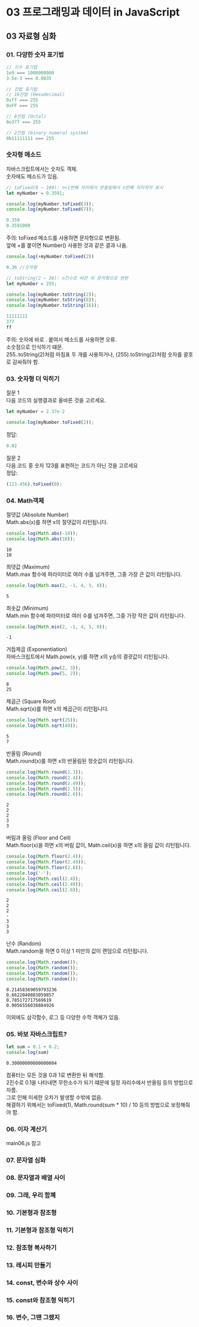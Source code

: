 # 03 프로그래밍과 데이터 in JavaScript   

## 03 자료형 심화

### 01. 다양한 숫자 표기법
```JavaScript
// 지수 표기법
1e9 === 1000000000
3.5e-3 === 0.0035
```
```JavaScript
// 진법 표기법
// 16진법 (Hexadecimal)
0xff === 255
0xFF === 255

// 8진법 (Octal)
0o377 === 255

// 2진법 (binary numeral system)
0b11111111 === 255
```

### 숫자형 메소드
자바스크립트에서는 숫자도 객체.   
숫자에도 메소드가 있음.   

```JavaScript
// toFixed(0 ~ 100): n+1번째 자리에서 반올림해서 n번째 자리까지 표시
let myNumber = 0.3591;

console.log(myNumber.toFixed(3));
console.log(myNumber.toFixed(7));
```
```JavaScript
0.359
0.3591000
```
주의: toFixed 메소드를 사용하면 문자형으로 변환됨.   
앞에 +를 붙이면 Number() 사용한 것과 같은 결과 나옴.
```JavaScript
console.log(+myNumber.toFixed(2))
```
```JavaScript
0.36 //숫자형
```

```JavaScript
// toString(2 ~ 36): n진수로 바꾼 뒤 문자형으로 변환
let myNumber = 255;

console.log(myNumber.toString(2));
console.log(myNumber.toString(8));
console.log(myNumber.toString(16));
```
```JavaScript
11111111
377
ff
```
주의: 숫자에 바로 . 붙여서 메소드를 사용하면 오류.   
소숫점으로 인식하기 떄문.   
255..toString(2)처럼 마침표 두 개를 사용하거나, (255).toString(2)처럼 숫자를 괄호로 감싸줘야 함.

### 03. 숫자형 더 익히기
질문 1   
다음 코드의 실행결과로 올바른 것을 고르세요.
```JavaScript
let myNumber = 2.37e-2

console.log(myNumber.toFixed(2));
```
정답:
```JavaScript
0.02
```

질문 2   
다음 코드 중 숫자 123를 표현하는 코드가 아닌 것을 고르세요   
정답:   
```JavaScript
(123.456).toFixed(0);
```

### 04. Math객체
절댓값 (Absolute Number)     
Math.abs(x)를 하면 x의 절댓값이 리턴됩니다.
```JavaScript
console.log(Math.abs(-10));
console.log(Math.abs(10));
```
```
10
10
```

최댓값 (Maximum)   
Math.max 함수에 파라미터로 여러 수를 넘겨주면, 그중 가장 큰 값이 리턴됩니다.
```JavaScript
console.log(Math.max(2, -1, 4, 5, 0));
```
```
5
```

최솟값 (Minimum)   
Math.min 함수에 파라미터로 여러 수를 넘겨주면, 그중 가장 작은 값이 리턴됩니다.
```JavaScript
console.log(Math.min(2, -1, 4, 5, 0));
```
```
-1
```

거듭제곱 (Exponentiation)   
자바스크립트에서 Math.pow(x, y)를 하면 x의 y승의 결괏값이 리턴됩니다.
```JavaScript
console.log(Math.pow(2, 3));
console.log(Math.pow(5, 2));
```
```
8
25
```

제곱근 (Square Root)   
Math.sqrt(x)를 하면 x의 제곱근이 리턴됩니다.
```JavaScript
console.log(Math.sqrt(25));
console.log(Math.sqrt(49));
```
```
5
7
```

반올림 (Round)   
Math.round(x)를 하면 x의 반올림된 정숫값이 리턴됩니다.
```JavaScript
console.log(Math.round(2.3));
console.log(Math.round(2.4));
console.log(Math.round(2.49));
console.log(Math.round(2.5));
console.log(Math.round(2.6));
```
```
2
2
2
3
3
```

버림과 올림 (Floor and Ceil)   
Math.floor(x)을 하면 x의 버림 값이, Math.ceil(x)을 하면 x의 올림 값이 리턴됩니다.
```JavaScript
console.log(Math.floor(2.4));
console.log(Math.floor(2.49));
console.log(Math.floor(2.8));
console.log('-');
console.log(Math.ceil(2.4));
console.log(Math.ceil(2.49));
console.log(Math.ceil(2.8));
```
```
2
2
2
-
3
3
3
```

난수 (Random)   
Math.random을 하면 0 이상 1 미만의 값이 랜덤으로 리턴됩니다.
```JavaScript
console.log(Math.random());
console.log(Math.random());
console.log(Math.random());
console.log(Math.random());
```
```
0.21458369059793236
0.6622040803059857
0.785172717569619
0.9056556038884926
```
이외에도 삼각함수, 로그 등 다양한 수학 객체가 있음.

### 05. 바보 자바스크립트?
```JavaScript
let sum = 0.1 + 0.2;
console.log(sum)
```
```
0.30000000000000004
```
컴퓨터는 모든 것을 0과 1로 변환한 뒤 해석함.   
2진수로 0.1을 나타내면 무한소수가 되기 떄문에 일정 자리수에서 반올림 등의 방법으로 자름.   
그로 인해 미세한 오차가 발생할 수밖에 없음.   
해결하기 위해서는 toFixed(1), Math.round(sum * 10) / 10 등의 방법으로 보정해줘야 함.

### 06. 이자 계산기
main06.js 참고

### 07. 문자열 심화


### 08. 문자열과 배열 사이


### 09. 그래, 우리 함꼐


### 10. 기본형과 참조형


### 11. 기본형과 참조형 익히기


### 12. 참조형 복사하기


### 13. 레시피 만들기


### 14. const, 변수와 상수 사이


### 15. const와 참조형 익히기


### 16. 변수, 그땐 그랬지
